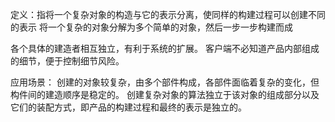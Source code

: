 定义：指将一个复杂对象的构造与它的表示分离，使同样的构建过程可以创建不同的表示
将一个复杂的对象分解为多个简单的对象，然后一步一步构建而成

各个具体的建造者相互独立，有利于系统的扩展。
客户端不必知道产品内部组成的细节，便于控制细节风险。

应用场景：
创建的对象较复杂，由多个部件构成，各部件面临着复杂的变化，但构件间的建造顺序是稳定的。
创建复杂对象的算法独立于该对象的组成部分以及它们的装配方式，即产品的构建过程和最终的表示是独立的。